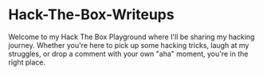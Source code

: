 # Hack-The-Box-Writeups
Welcome to my Hack The Box Playground where I'll be sharing my hacking journey. Whether you're here to pick up some hacking tricks, laugh at my struggles, or drop a comment with your own "aha" moment, you're in the right place.
